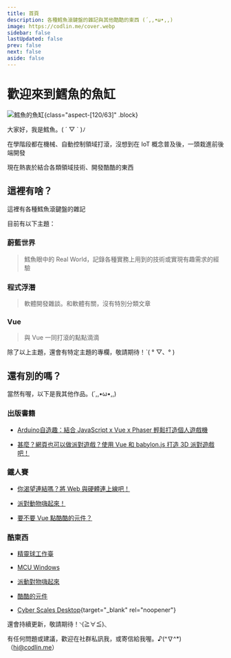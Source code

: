 ```yaml
---
title: 首頁
description: 各種鱈魚滾鍵盤的雜記與其他酷酷的東西 (´,,•ω•,,)
image: https://codlin.me/cover.webp
sidebar: false
lastUpdated: false
prev: false
next: false
aside: false
---
```


<script setup>
  import AniTest from '../web/components/ani-test.vue'
</script>

# 歡迎來到鱈魚的魚缸

![鱈魚的魚缸](/cover.webp){class="aspect-[120/63]" .block}

大家好，我是鱈魚。( ´ ▽ ` )ﾉ

在學階段都在機械、自動控制領域打滾，沒想到在 IoT 概念普及後，一頭栽進前後端開發

現在熱衷於結合各類領域技術、開發酷酷的東西

## 這裡有啥？

這裡有各種鱈魚滾鍵盤的雜記

目前有以下主題：

### 蔚藍世界

> 鱈魚眼中的 Real World，記錄各種實務上用到的技術或實現有趣需求的經驗

### 程式浮潛

> 軟體開發雜談。和軟體有關，沒有特別分類文章

### Vue

> 與 Vue 一同打滾的點點滴滴

除了以上主題，還會有特定主題的專欄，敬請期待！ˋ( ° ▽、° )

## 還有別的嗎？

當然有喔，以下是我其他作品。(´,,•ω•,,)

### 出版書籍

- [Arduino自造趣：結合 JavaScript x Vue x Phaser 輕鬆打造個人遊戲機](https://www.books.com.tw/products/0010942459?sloc=main)

- [甚麼？網頁也可以做派對遊戲？使用 Vue 和 babylon.js 打造 3D 派對遊戲吧！](https://www.books.com.tw/products/0010972621?sloc=main)

### 鐵人賽

- [你渴望連結嗎？將 Web 與硬體連上線吧！](https://ithelp.ithome.com.tw/users/20140213/ironman/4765)

- [派對動物嗨起來！](https://ithelp.ithome.com.tw/users/20140213/ironman/5661)

- [要不要 Vue 點酷酷的元件？](https://ithelp.ithome.com.tw/users/20140213/ironman/7201)

### 酷東西

- [精靈球工作臺](https://side_project.gitlab.io/pokeball-workshop/)

- [MCU Windows](https://codfish-210716.notion.site/MCU-Windows-2f896774ea2f4742af974c753f947bd4#4fcf87c34f544b71bce9a76d96adb39a)

- [派動對物嗨起來](https://www.youtube.com/watch?v=PPWyUhT6gRk)

- [酷酷的元件](https://chillcomponent.codlin.me/)

- [Cyber Scales Desktop](/aquarium/cyber-scales-desktop/){target="_blank" rel="noopener"}

還會持續更新，敬請期待！◝(≧∀≦)◟

有任何問題或建議，歡迎在社群私訊我，或寄信給我喔。♪(^∇^*)（<hi@codlin.me>）
